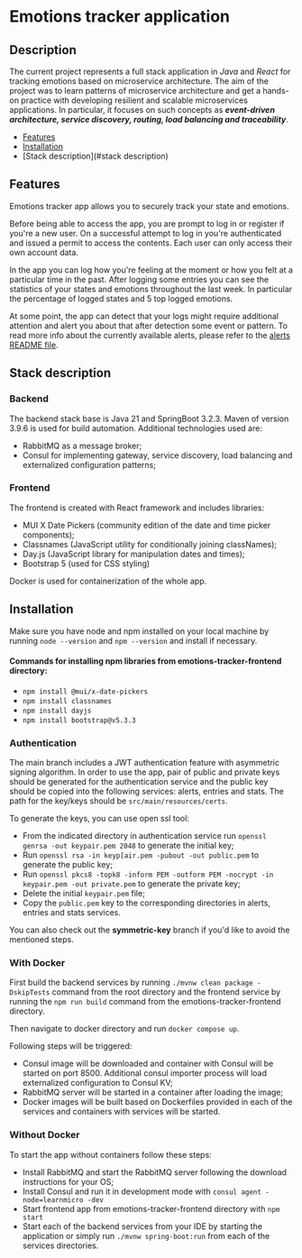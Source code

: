 # Emotions tracker application



## Description

The current project represents a full stack application in _Java_ and _React_
for tracking emotions based on microservice architecture. The aim of the project 
was to learn patterns of microservice architecture and get a hands-on 
practice with developing resilient and scalable microservices applications. 
In particular, it focuses on such concepts as _**event-driven architecture, 
service discovery, routing, load balancing and traceability**_. 

- [Features](#features)
- [Installation](#installation)
- [Stack description](#stack description)

## Features

Emotions tracker app allows you to securely track your state and emotions.

Before being able to access the app, you are prompt to log in or register 
if you're a new user. On a successful attempt to log in you're authenticated
and issued a permit to access the contents. Each user can only access their
own account data.

In the app you can log how you're feeling at the moment or how you felt 
at a particular time in the past. After logging some entries you can see
the statistics of your states and emotions throughout the last week. In 
particular the percentage of logged states and 5 top logged emotions.

At some point, the app can detect that your logs might require additional
attention and alert you about that after detection some event or pattern. 
To read more info about the currently available alerts, please refer to the 
[alerts README file](./alerts/README.md). 

## Stack description

### Backend
The backend stack base is Java 21 and SpringBoot 3.2.3. Maven of version 3.9.6
is used for build automation.
Additional technologies used are:
- RabbitMQ as a message broker;
- Consul for implementing gateway, service discovery, load balancing
and externalized configuration patterns;

### Frontend
The frontend is created with React framework and includes libraries:
- MUI X Date Pickers (community edition of the date and time picker components);
- Classnames (JavaScript utility for conditionally joining classNames);
- Day.js (JavaScript library for manipulation dates and times);
- Bootstrap 5 (used for CSS styling)

Docker is used for containerization of the whole app.

## Installation

Make sure you have node and npm installed on your local machine by
running `node --version` and `npm --version` and install if necessary.

#### Commands for installing npm libraries from emotions-tracker-frontend directory:
- `npm install @mui/x-date-pickers`
- `npm install classnames`
- `npm install dayjs`
- `npm install bootstrap@v5.3.3`

### Authentication

The main branch includes a JWT authentication feature with asymmetric signing 
algorithm. In order to use the app, pair of public and private keys should be 
generated for the authentication service and the public key should be
copied into the following services: alerts, entries and stats. 
The path for the key/keys should be `src/main/resources/certs`.

To generate the keys, you can use open ssl tool:
- From the indicated directory
in authentication service run `openssl genrsa -out keypair.pem 2048` to
generate the initial key;
- Run `openssl rsa -in keyp[air.pem -pubout -out public.pem` to generate the
public key;
- Run `openssl pkcs8 -topk8 -inform PEM -outform PEM -nocrypt -in keypair.pem -out private.pem`
to generate the private key;
- Delete the initial `keypair.pem` file;
- Copy the `public.pem` key to the corresponding directories in alerts, entries 
and stats services.

You can also check out the **symmetric-key** branch if you'd like to avoid the
mentioned steps.


### With Docker

First build the backend services by running `./mvnw clean package -DskipTests` 
command from the root directory and the frontend service by running the
`npm run build` command from the emotions-tracker-frontend directory.

Then navigate to docker directory and run `docker compose up`. 

Following steps will be triggered:
- Consul image will be downloaded and container with Consul will be
started on port 8500. Additional consul importer process will load 
externalized configuration to Consul KV;
- RabbitMQ server will be started in a container after loading the image;
- Docker images will be built based on Dockerfiles provided in each of 
the services and containers with services will be started. 

  
### Without Docker

To start the app without containers follow these steps:
- Install RabbitMQ and start the RabbitMQ server following the download 
instructions for your OS;
- Install Consul and run it in development mode with 
`consul agent -node=learnmicro -dev`
- Start frontend app from emotions-tracker-frontend directory with `npm start`
- Start each of the backend services from your IDE by starting the application 
or simply run `./mvnw spring-boot:run` from each of the
services directories.

